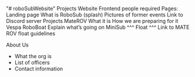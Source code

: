 "# roboSubWebsite"
Projects
Website
Frontend people required
Pages:
Landing page
What is RoboSub (splash)
Pictures of former events
Link to Discord server
Projects
MateROV
What it is
How we are preparing for it
Vespa
RoboBoat
Explain what’s going on
MiniSub
^^^
Float
^^^
Link to MATE ROV float guidelines


About Us
-  What the org is
-  List of officers
-  Contact information

